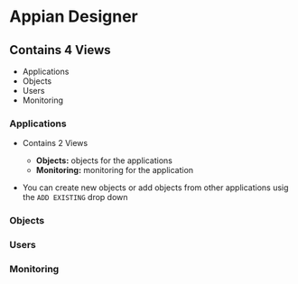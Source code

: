 # Appian Designer

## Contains 4 Views
- Applications
- Objects
- Users
- Monitoring

### Applications
- Contains 2 Views
    - **Objects:** objects for the applications
    - **Monitoring:** monitoring for the application

- You can create new objects or add objects from other applications usig the `ADD EXISTING` drop down 

### Objects

### Users

### Monitoring
